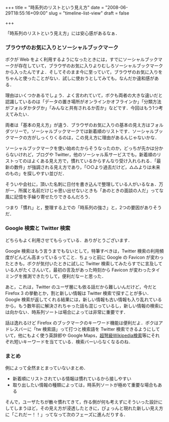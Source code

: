 +++
title = "時系列のリストという見え方"
date = "2008-06-29T18:55:16+09:00"
slug = "timeline-list-view"
draft = false

+++

<p>「時系列のリストという見え方」には安心感があるなぁ．</p>
<h3>ブラウザのお気に入りとソーシャルブックマーク</h3>
<p>ボクが Web をよく利用するようになったときには，すでにソーシャルブックマークが存在していて，ブラウザのお気に入りよりむしろソーシャルブックマークから入ったんですよ．そしてそのまま今に至っていて，ブラウザのお気に入りをちゃんと使ったことがない．試しに使おうとしてみても，なんだか違和感がある．</p>
<p>理由はいくつかあるでしょう．よく言われていて，ボクも両者の大きな違いだと認識しているのは「データの置き場所がオンラインかオフラインか」「分類方法がフォルダかタグか」「みんなと共有されるか否か」などです．今回はもう1つ考えてみたい．</p>
<p>両者は「基本の見え方」が違う．ブラウザのお気に入りの基本の見え方はフォルダツリーで，ソーシャルブックマークでは新着順のリストです．ソーシャルブックマークの方がしっくりくるのは，この見え方に理由があるんじゃないかな．</p>
<p>ソーシャルブックマークを使い始めたからそうなったのか，どっちが先かは分からないけれど，ブログや Twitter，他のソーシャル系サービスでも，新着順のリストってのはよくある見え方で，慣れているからすんなり受け入れられる．「最新の数件」が強調される見え方であり，「○○より過去だけど，△△よりは未来のもの」を探しやすい並びだ．</p>
<p>そういや会社に，頂いた名刺に日付を書き込んで整理している人がいるなぁ．万が一，所属と名前だけじゃ思い出せないときも「あのときの面談の人だ」ってな風に記憶を手繰り寄せたりできるんだろう．</p>
<p>つまり「慣れ」と，整理する上での「時系列の強さ」と，2つの要因がありそうだ．</p>
<h3>Google 検索と Twitter 検索</h3>
<p>どちらもよく利用させてもらっている．ありがとうございます．</p>
<p>Google 検索はもう言うまでもないとして，特筆すべきは，Twitter 検索の利用頻度がどんどん高まっているってこと．ちょっと前に Google の Favicon が変わったときも，ボクが気付いたときに試しに Twitter 検索してみたらすでに言及している人がたくさんいて，最初の言及があった時刻から Favicon が変わったタイミングを推測できたりして，便利だなーと思った．</p>
<p>あと，これは，Twitter のユーザ層にも依る話だから難しいんだけど，今だと Firefox 3 の挙動とか，割と新しい情報は Twitter 検索で探すことが多い．Google 検索が返してくれる結果には，新しい情報も古い情報も入り乱れているから，もう数年前に解決されちゃった話も混じっているし，新しい情報の検索には向かない．時系列ソートは場合によっては非常に重要です．</p>
<p>話は逸れるけど Firefox のブックマークのキーワード機能は便利だよ．ボクはアドレスバーに「tw 検索語」って打つと検索語を Twitter 検索できるようにしていて，他にもよく使う英辞郎や Google Maps，<a href="http://athlon64.fsij.org/~mikio/wikipedia/estseek.cgi">超弩級Wikipedia検索</a>等にそれぞれ短いキーワードを当てている．検索バーいらなくなるのね．</p>
<h3>まとめ</h3>
<p>例によって全然まとまっていないまとめ．</p>
<ul>
<li>新着順にリストされている情報は慣れているから接しやすい</li>
<li>取り出したい情報の種類によっては，時系列ソートが極めて重要な場合もある</li>
</ul>
<p>そんで，ユーザたちが散々慣れてきて，作る側が何も考えずにそういった設計にしてしまうほど，その見え方が浸透したときに，ぴょっんと現れた新しい見え方に「これだー！！」ってなって次のフェーズに進んだりする．</p>
